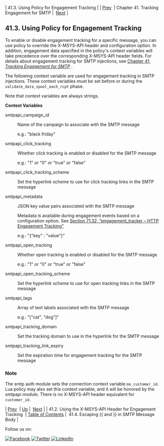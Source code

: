 | 41.3. Using Policy for Engagement Tracking |
| [Prev](x-msys-api_header.php)  | Chapter 41. Tracking Engagement for SMTP |  [Next](engagement_tracking_smtp.escaping.php) |

## 41.3. Using Policy for Engagement Tracking

To enable or disable engagement tracking for a specific message, you can use policy to override the X-MSYS-API header and configuration option. In addition, engagement data specified in the policy's context variables will take precedence over the corresponding X-MSYS-API header fields. For details about engagement tracking for SMTP injections, see [Chapter 41, *Tracking Engagement for SMTP*](engagement_tracking_smtp.php "Chapter 41. Tracking Engagement for SMTP") .

The following context variable are used for engagement tracking in SMTP injections. These context variables must be set before or during the `validate_data_spool_each_rcpt` phase.

Note that context variables are always strings.

**Context Variables** 

<dl class="variablelist">

<dt>smtpapi_campaign_id</dt>

<dd>

Name of the campaign to associate with the SMTP message

e.g.: "black friday"

</dd>

<dt>smtpapi_click_tracking</dt>

<dd>

Whether click tracking is enabled or disabled for the SMTP message

e.g.: "1" or "0" or "true" or "false"

</dd>

<dt>smtpapi_click_tracking_scheme</dt>

<dd>

Set the hyperlink scheme to use for click tracking links in the SMTP message

</dd>

<dt>smtpapi_metadata</dt>

<dd>

JSON key value pairs associated with the SMTP message

Metadata is available during engagement events based on a configuration option. See [Section 71.32, “engagement_tracker – HTTP Engagement Tracking”](modules.engage_tracker.php "71.32. engagement_tracker – HTTP Engagement Tracking").

e.g.: "{\"key\" : \"value\"}"

</dd>

<dt>smtpapi_open_tracking</dt>

<dd>

Whether open tracking is enabled or disabled for the SMTP message

e.g.: "1" or "0" or "true" or "false"

</dd>

<dt>smtpapi_open_tracking_scheme</dt>

<dd>

Set the hyperlink scheme to use for open tracking links in the SMTP message

</dd>

<dt>smtpapi_tags</dt>

<dd>

Array of text labels associated with the SMTP message

e.g.: "[\"cat\", \"dog\"]"

</dd>

<dt>smtpapi_tracking_domain</dt>

<dd>

Set the tracking domain to use in the hyperlink for the SMTP message

</dd>

<dt>smtpapi_tracking_link_expiry</dt>

<dd>

Set the expiration time for engagement tracking for the SMTP message

</dd>

</dl>

### Note

The smtp auth module sets the connection context variable `mo_customer_id`. Lua policy may also set this context variable, and it will be honored by the smtpapi module. There is no X-MSYS-API header equivalent for `customer_id`.

| [Prev](x-msys-api_header.php)  | [Up](engagement_tracking_smtp.php) |  [Next](engagement_tracking_smtp.escaping.php) |
| 41.2. Using the X-MSYS-API Header for Engagement Tracking  | [Table of Contents](index.php) |  41.4. Escaping {{ and }} in SMTP Message Body |

Follow us on:

[![Facebook](https://support.messagesystems.com/images/icon-facebook.png)](http://www.facebook.com/messagesystems) [![Twitter](https://support.messagesystems.com/images/icon-twitter.png)](http://twitter.com/#!/MessageSystems) [![LinkedIn](https://support.messagesystems.com/images/icon-linkedin.png)](http://www.linkedin.com/company/message-systems)